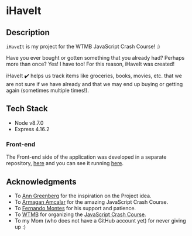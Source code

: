 # iHaveIt

## Description 
`iHaveIt` is my project for the WTMB JavaScript Crash Course! :) 

Have you ever bought or gotten something that you already had? Perhaps more than once? 
Yes! I have too! For this reason, iHaveIt was created! 

iHaveIt :heavy_check_mark: helps us track items like groceries, books, movies, etc. that we are not sure if we have
already and that we may end up buying or getting again (sometimes multiple times!).

## Tech Stack 
* Node v8.7.0
* Express 4.16.2

### Front-end
The Front-end side of the application was developed in a separate repository, [here](https://github.com/mignonnesaurus/i-have-it-web) and you can see it running [here](https://mignonnesaurus.github.io/i-have-it-web/).

## Acknowledgments
* To [Ann Greenberg](https://github.com/anngreenberg) for the inspiration on the Project idea. 
* To [Armagan Amcalar](https://github.com/dashersw/) for the amazing JavaScript Crash Course. 
* To [Fernando Montes](https://github.com/ferzerkerx) for his support and patience.
* To [WTMB](http://wtmberlin.com/) for organizing the [JavaScript Crash Course](http://wtmberlin.com/javascript-crash-course/).
* To my Mom (who does not have a GitHub account yet) for never giving up :)
